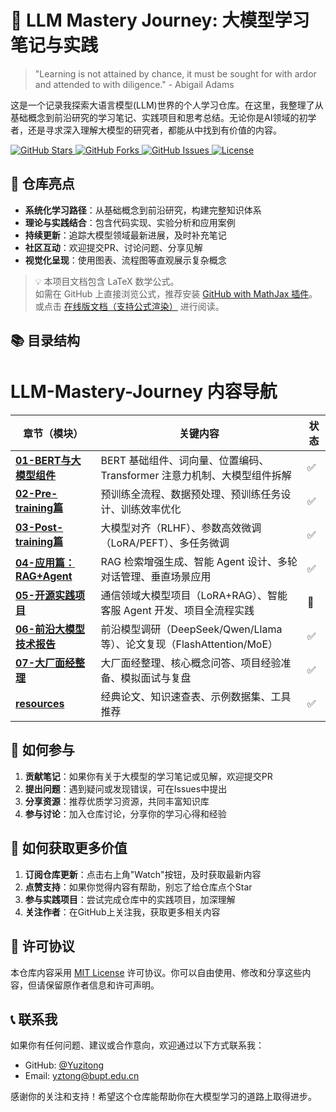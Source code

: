 # 🧠 LLM Mastery Journey: 大模型学习笔记与实践

> "Learning is not attained by chance, it must be sought for with ardor and attended to with diligence." - Abigail Adams

这是一个记录我探索大语言模型(LLM)世界的个人学习仓库。在这里，我整理了从基础概念到前沿研究的学习笔记、实践项目和思考总结。无论你是AI领域的初学者，还是寻求深入理解大模型的研究者，都能从中找到有价值的内容。

<a href="https://github.com/yourusername/llm-mastery-journey/stargazers">
  <img src="https://img.shields.io/github/stars/yourusername/llm-mastery-journey?style=social" alt="GitHub Stars">
</a>
<a href="https://github.com/yourusername/llm-mastery-journey/network/members">
  <img src="https://img.shields.io/github/forks/yourusername/llm-mastery-journey?style=social" alt="GitHub Forks">
</a>
<a href="https://github.com/yourusername/llm-mastery-journey/issues">
  <img src="https://img.shields.io/github/issues/yourusername/llm-mastery-journey" alt="GitHub Issues">
</a>
<a href="https://github.com/yourusername/llm-mastery-journey/blob/main/LICENSE">
  <img src="https://img.shields.io/github/license/yourusername/llm-mastery-journey" alt="License">
</a>


## 🚀 仓库亮点

- **系统化学习路径**：从基础概念到前沿研究，构建完整知识体系
- **理论与实践结合**：包含代码实现、实验分析和应用案例
- **持续更新**：追踪大模型领域最新进展，及时补充笔记
- **社区互动**：欢迎提交PR、讨论问题、分享见解
- **视觉化呈现**：使用图表、流程图等直观展示复杂概念

> 💡 本项目文档包含 LaTeX 数学公式。  
> 如需在 GitHub 上直接浏览公式，推荐安装 [GitHub with MathJax 插件](https://chrome.google.com/webstore/detail/github-with-mathjax/ioemnmodlmafdkllaclgeombjnmnbima)。  
> 或点击 [在线版文档（支持公式渲染）](https://hackmd.io/@你的id/你的文档) 进行阅读。

## 📚 目录结构
# LLM-Mastery-Journey 内容导航  

| 章节（模块）                          | 关键内容                                                                 | 状态  |
|-----------------------------------------------------|--------------------------------------------------------------------------|-------|
| [**01-BERT与大模型组件**](01-BERT与大模型组件/)      | BERT 基础组件、词向量、位置编码、Transformer 注意力机制、大模型组件拆解   | ✅     |
| [**02-Pre-training篇**](02-Pre-training/)           | 预训练全流程、数据预处理、预训练任务设计、训练效率优化                   | ✅     |
| [**03-Post-training篇**](03-Post-training/)         | 大模型对齐（RLHF）、参数高效微调（LoRA/PEFT）、多任务微调                 | ✅     |
| [**04-应用篇：RAG+Agent**](04-Applications/)       | RAG 检索增强生成、智能 Agent 设计、多轮对话管理、垂直场景应用             | ✅     |
| [**05-开源实践项目**](05-Practice-Projects/)        | 通信领域大模型项目（LoRA+RAG）、智能客服 Agent 开发、项目全流程实践       | 🚧     |
| [**06-前沿大模型技术报告**](06-Frontier-Reports/)   | 前沿模型调研（DeepSeek/Qwen/Llama 等）、论文复现（FlashAttention/MoE）   | ✅     |
| [**07-大厂面经整理**](07-Interview-Prep/)           | 大厂面经整理、核心概念问答、项目经验准备、模拟面试与复盘                 | ✅     |
| [**resources**](resources/)                         | 经典论文、知识速查表、示例数据集、工具推荐                               | ✅     |  

## 🤝 如何参与

1. **贡献笔记**：如果你有关于大模型的学习笔记或见解，欢迎提交PR
2. **提出问题**：遇到疑问或发现错误，可在Issues中提出
3. **分享资源**：推荐优质学习资源，共同丰富知识库
4. **参与讨论**：加入仓库讨论，分享你的学习心得和经验

## 🌟 如何获取更多价值

1. **订阅仓库更新**：点击右上角"Watch"按钮，及时获取最新内容
2. **点赞支持**：如果你觉得内容有帮助，别忘了给仓库点个Star
3. **参与实践项目**：尝试完成仓库中的实践项目，加深理解
4. **关注作者**：在GitHub上关注我，获取更多相关内容

## 📜 许可协议

本仓库内容采用 [MIT License](https://github.com/yourusername/llm-mastery-journey/blob/main/LICENSE) 许可协议。你可以自由使用、修改和分享这些内容，但请保留原作者信息和许可声明。

## 📞 联系我

如果你有任何问题、建议或合作意向，欢迎通过以下方式联系我：

- GitHub: [@Yuzitong](https://github.com/Yuzitong)
- Email: yztong@bupt.edu.cn

感谢你的关注和支持！希望这个仓库能帮助你在大模型学习的道路上取得进步。

